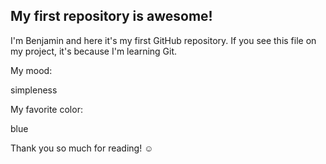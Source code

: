 ## My first repository is awesome!

I'm Benjamin and here it's my first GitHub repository.
If you see this file on my project, it's because I'm learning Git.

My mood:

simpleness

My favorite color:

blue

Thank you so much for reading! ☺
